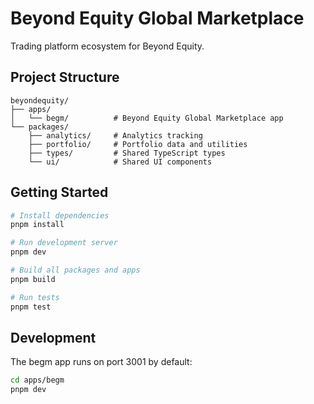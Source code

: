 # Beyond Equity Global Marketplace

Trading platform ecosystem for Beyond Equity.

## Project Structure

```
beyondequity/
├── apps/
│   └── begm/          # Beyond Equity Global Marketplace app
└── packages/
    ├── analytics/     # Analytics tracking
    ├── portfolio/     # Portfolio data and utilities
    ├── types/         # Shared TypeScript types
    └── ui/            # Shared UI components
```

## Getting Started

```bash
# Install dependencies
pnpm install

# Run development server
pnpm dev

# Build all packages and apps
pnpm build

# Run tests
pnpm test
```

## Development

The begm app runs on port 3001 by default:
```bash
cd apps/begm
pnpm dev
```

